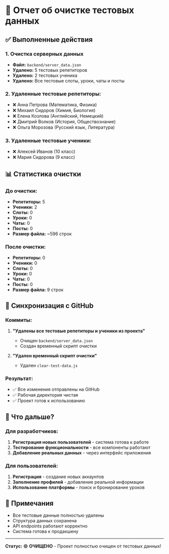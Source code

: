 # 🧹 Отчет об очистке тестовых данных

## ✅ Выполненные действия

### 1. Очистка серверных данных
- **Файл:** `backend/server_data.json`
- **Удалено:** 5 тестовых репетиторов
- **Удалено:** 2 тестовых ученика
- **Удалено:** Все тестовые слоты, уроки, чаты и посты

### 2. Удаленные тестовые репетиторы:
- ❌ Анна Петрова (Математика, Физика)
- ❌ Михаил Сидоров (Химия, Биология)
- ❌ Елена Козлова (Английский, Немецкий)
- ❌ Дмитрий Волков (История, Обществознание)
- ❌ Ольга Морозова (Русский язык, Литература)

### 3. Удаленные тестовые ученики:
- ❌ Алексей Иванов (10 класс)
- ❌ Мария Сидорова (9 класс)

## 📊 Статистика очистки

### До очистки:
- **Репетиторы:** 5
- **Ученики:** 2
- **Слоты:** 0
- **Уроки:** 0
- **Чаты:** 0
- **Посты:** 0
- **Размер файла:** ~596 строк

### После очистки:
- **Репетиторы:** 0
- **Ученики:** 0
- **Слоты:** 0
- **Уроки:** 0
- **Чаты:** 0
- **Посты:** 0
- **Размер файла:** 9 строк

## 🔄 Синхронизация с GitHub

### Коммиты:
1. **"Удалены все тестовые репетиторы и ученики из проекта"**
   - Очищен `backend/server_data.json`
   - Создан временный скрипт очистки

2. **"Удален временный скрипт очистки"**
   - Удален `clear-test-data.js`

### Результат:
- ✅ Все изменения отправлены на GitHub
- ✅ Рабочая директория чистая
- ✅ Проект готов к использованию

## 🚀 Что дальше?

### Для разработчиков:
1. **Регистрация новых пользователей** - система готова к работе
2. **Тестирование функциональности** - все компоненты работают
3. **Добавление реальных данных** - через интерфейс приложения

### Для пользователей:
1. **Регистрация** - создание новых аккаунтов
2. **Заполнение профилей** - добавление реальной информации
3. **Использование платформы** - поиск и бронирование уроков

## 📝 Примечания

- Все тестовые данные полностью удалены
- Структура данных сохранена
- API endpoints работают корректно
- Система готова к продакшену

---

**Статус:** 🟢 **ОЧИЩЕНО** - Проект полностью очищен от тестовых данных!
